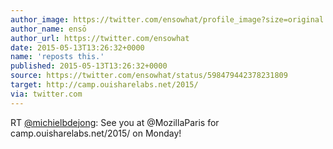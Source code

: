 ```yaml
---
author_image: https://twitter.com/ensowhat/profile_image?size=original
author_name: ensō
author_url: https://twitter.com/ensowhat
date: 2015-05-13T13:26:32+0000
name: 'reposts this.'
published: 2015-05-13T13:26:32+0000
source: https://twitter.com/ensowhat/status/598479442378231809
target: http://camp.ouisharelabs.net/2015/
via: twitter.com
---
```

RT [@michielbdejong](https://twitter.com/michielbdejong): See you at
@MozillaParis for camp.ouisharelabs.net/2015/ on Monday!
[](http://camp.ouisharelabs.net/2015/)

